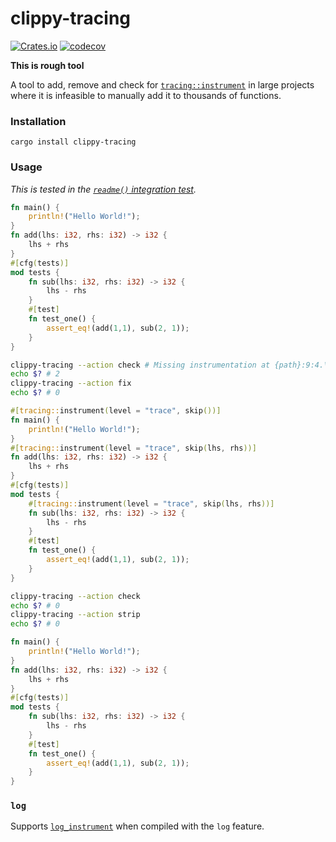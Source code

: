 # clippy-tracing

[![Crates.io](https://img.shields.io/crates/v/clippy-tracing)](https://crates.io/crates/clippy-tracing)
[![codecov](https://codecov.io/gh/JonathanWoollett-Light/clippy-tracing/branch/master/graph/badge.svg?token=II1xtnbCDX)](https://codecov.io/gh/JonathanWoollett-Light/clippy-tracing)

**This is rough tool**

A tool to add, remove and check for
[`tracing::instrument`](https://docs.rs/tracing/latest/tracing/attr.instrument.html)
in large projects where it is infeasible to manually add it to thousands of functions.

### Installation

```
cargo install clippy-tracing
```

### Usage


*This is tested in the [`readme()` integration test](clippy-tracing/tests/integration_tests.rs#L98-L176).*

```rust
fn main() {
    println!("Hello World!");
}
fn add(lhs: i32, rhs: i32) -> i32 {
    lhs + rhs
}
#[cfg(tests)]
mod tests {
    fn sub(lhs: i32, rhs: i32) -> i32 {
        lhs - rhs
    }
    #[test]
    fn test_one() {
        assert_eq!(add(1,1), sub(2, 1));
    }
}
```

```bash
clippy-tracing --action check # Missing instrumentation at {path}:9:4.\n
echo $? # 2
clippy-tracing --action fix
echo $? # 0
```

```rust
#[tracing::instrument(level = "trace", skip())]
fn main() {
    println!("Hello World!");
}
#[tracing::instrument(level = "trace", skip(lhs, rhs))]
fn add(lhs: i32, rhs: i32) -> i32 {
    lhs + rhs
}
#[cfg(tests)]
mod tests {
    #[tracing::instrument(level = "trace", skip(lhs, rhs))]
    fn sub(lhs: i32, rhs: i32) -> i32 {
        lhs - rhs
    }
    #[test]
    fn test_one() {
        assert_eq!(add(1,1), sub(2, 1));
    }
}
```

```bash
clippy-tracing --action check
echo $? # 0
clippy-tracing --action strip
echo $? # 0
```

```rust
fn main() {
    println!("Hello World!");
}
fn add(lhs: i32, rhs: i32) -> i32 {
    lhs + rhs
}
#[cfg(tests)]
mod tests {
    fn sub(lhs: i32, rhs: i32) -> i32 {
        lhs - rhs
    }
    #[test]
    fn test_one() {
        assert_eq!(add(1,1), sub(2, 1));
    }
}
```


### `log`

Supports [`log_instrument`](https://github.com/JonathanWoollett-Light/log-instrument) when compiled with the `log` feature.